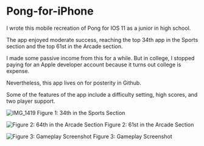 # Pong-for-iPhone
I wrote this mobile recreation of Pong for IOS 11 as a junior in high school. 

The app enjoyed moderate success, reaching the top 34th app in the Sports section and the top 61st in the Arcade section. 

I made some passive income from this for a while. But in college, I stopped paying for an Apple developer account because it turns out college is expense. 

Nevertheless, this app lives on for posterity in Github.

Some of the features of the app include a difficulty setting, high scores, and two player support. 

![IMG_1419](https://github.com/JonathanSwindell/Pong-for-iPhone/assets/15970270/63b6533f-46de-4d93-a57a-dc40753c6c63)
Figure 1: 34th in the Sports Section

![Figure 2: 64th in the Arcade Section](https://github.com/JonathanSwindell/Pong-for-iPhone/assets/15970270/e859f80e-398a-4b02-8c82-e4ffc48f763e)
Figure 2: 61st in the Arcade Section


![Figure 3: Gameplay Screenshot](https://github.com/JonathanSwindell/Pong-for-iPhone/assets/15970270/46d0f38b-f47a-44f1-923b-8bc43b5335f9)
Figure 3: Gameplay Screenshot
